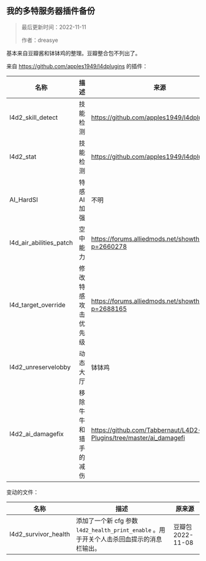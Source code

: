 ## 我的多特服务器插件备份

> 最后更新时间：2022-11-11
>
> 作者：dreasye

基本来自豆瓣酱和钵钵鸡的整理。豆瓣整合包不列出了。

来自 https://github.com/apples1949/l4dplugins 的插件：

| 名称                    | 描述                 | 来源                                                         |
| ----------------------- | -------------------- | ------------------------------------------------------------ |
| l4d2_skill_detect       | 技能检测             | https://github.com/apples1949/l4dplugins                     |
| l4d2_stat               | 技能检测             | https://github.com/apples1949/l4dplugins                     |
| AI_HardSI               | 特感AI加强           | 不明                                                         |
| l4d_air_abilities_patch | 空中能力             | https://forums.alliedmods.net/showthread.php?p=2660278       |
| l4d_target_override     | 修改特感攻击优先级   | https://forums.alliedmods.net/showthread.php?p=2688165       |
| l4d2_unreservelobby     | 动态大厅             | 钵钵鸡                                                       |
| l4d2_ai_damagefix       | 移除牛牛和猎手的减伤 | https://github.com/Tabbernaut/L4D2-Plugins/tree/master/ai_damagefi |



变动的文件：

| 名称                 | 描述                                                         | 原来源           |
| -------------------- | ------------------------------------------------------------ | ---------------- |
| l4d2_survivor_health | 添加了一个新 cfg 参数 `l4d2_health_print_enable` 。用于开关个人击杀回血提示的消息栏输出。 | 豆瓣包2022-11-08 |

